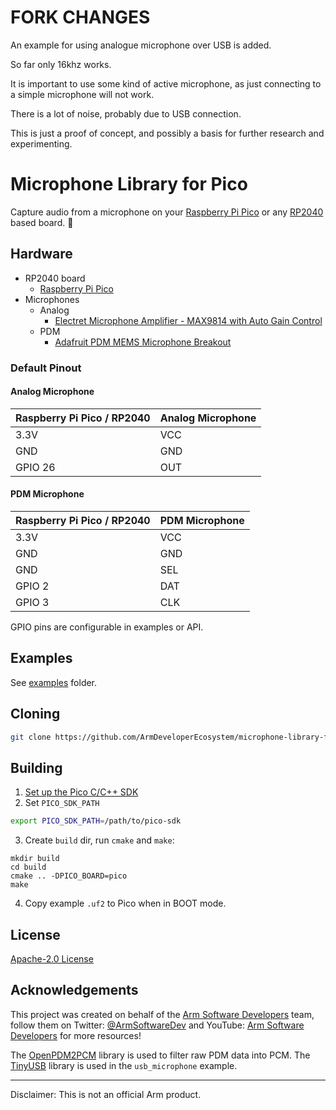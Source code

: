 # ######################
# FORK CHANGES

An example for using analogue microphone over USB is added.

So far only 16khz works.

It is important to use some kind of active microphone, as just connecting to a simple microphone will not work.

There is a lot of noise, probably due to USB connection.

This is just a proof of concept, and possibly a basis for further research and experimenting.


# #######################

# Microphone Library for Pico

Capture audio from a microphone on your [Raspberry Pi Pico](https://www.raspberrypi.org/products/raspberry-pi-pico/) or any [RP2040](https://www.raspberrypi.org/products/rp2040/) based board. 🎤


## Hardware

 * RP2040 board
   * [Raspberry Pi Pico](https://www.raspberrypi.org/products/raspberry-pi-pico/)
 * Microphones
   * Analog
     * [Electret Microphone Amplifier - MAX9814 with Auto Gain Control](https://www.adafruit.com/product/1713) 
   * PDM
     * [Adafruit PDM MEMS Microphone Breakout](https://www.adafruit.com/product/3492)

### Default Pinout

#### Analog Microphone

| Raspberry Pi Pico / RP2040 | Analog Microphone |
| -------------------------- | ----------------- |
| 3.3V | VCC |
| GND | GND |
| GPIO 26 | OUT |

#### PDM Microphone

| Raspberry Pi Pico / RP2040 | PDM Microphone |
| -------------------------- | ----------------- |
| 3.3V | VCC |
| GND | GND |
| GND | SEL |
| GPIO 2 | DAT |
| GPIO 3 | CLK |

GPIO pins are configurable in examples or API.

## Examples

See [examples](examples/) folder.


## Cloning

```sh
git clone https://github.com/ArmDeveloperEcosystem/microphone-library-for-pico.git 
```

## Building

1. [Set up the Pico C/C++ SDK](https://datasheets.raspberrypi.org/pico/getting-started-with-pico.pdf)
2. Set `PICO_SDK_PATH`
```sh
export PICO_SDK_PATH=/path/to/pico-sdk
```
3. Create `build` dir, run `cmake` and `make`:
```
mkdir build
cd build
cmake .. -DPICO_BOARD=pico
make
```
4. Copy example `.uf2` to Pico when in BOOT mode.

## License

[Apache-2.0 License](LICENSE)

## Acknowledgements

This project was created on behalf of the [Arm Software Developers](https://developer.arm.com/) team, follow them on Twitter: [@ArmSoftwareDev](https://twitter.com/armsoftwaredev) and YouTube: [Arm Software Developers](https://www.youtube.com/channel/UCHUAckhCfRom2EHDGxwhfOg) for more resources!

The [OpenPDM2PCM](https://os.mbed.com/teams/ST/code/X_NUCLEO_CCA02M1//file/53f8b511f2a1/Middlewares/OpenPDM2PCM/) library is used to filter raw PDM data into PCM. The [TinyUSB](https://github.com/hathach/tinyusb) library is used in the `usb_microphone` example.

---

Disclaimer: This is not an official Arm product.
